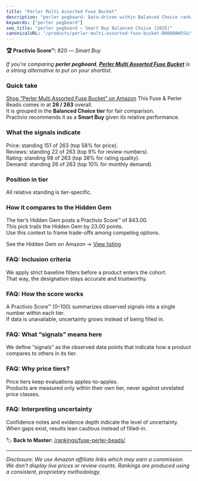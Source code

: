 ```yaml
---
title: "Perler Multi Assorted Fuse Bucket"
description: "perler pegboard: Data-driven within Balanced Choice ranking using the Practivio Score™. Positioned by quality, value, demand, findability, momentum."
keywords: ["perler pegboard"]
seo_title: "perler pegboard — Smart Buy Balanced Choice (2025)"
canonicalURL: "/products/perler-multi-assorted-fuse-bucket-B0000AW5SU/"
---
```


**🏆 Practivio Score™:** 820 — _Smart Buy_


*If you're comparing **perler pegboard**, **[Perler Multi Assorted Fuse Bucket](https://www.amazon.com/dp/B0000AW5SU?tag=practivio-20)** is a strong alternative to put on your shortlist.*
### Quick take
[Shop “Perler Multi Assorted Fuse Bucket” on Amazon](https://www.amazon.com/dp/B0000AW5SU?tag=practivio-20)
This Fuse & Perler Beads comes in at **26 / 263** overall.  
It is grouped in the **Balanced Choice tier** for fair comparison.  
Practivio recommends it as a **Smart Buy** given its relative performance.

### What the signals indicate
Price: standing 151 of 263 (top 58% for price).  
Reviews: standing 22 of 263 (top 9% for review numbers).  
Rating: standing 98 of 263 (top 38% for rating quality).  
Demand: standing 26 of 263 (top 10% for monthly demand).

### Position in tier
All relative standing is tier-specific.

### How it compares to the Hidden Gem
The tier’s Hidden Gem posts a Practivio Score™ of 843.00.  
This pick trails the Hidden Gem by 23.00 points.  
Use this context to frame trade-offs among competing options.  

See the Hidden Gem on Amazon → [View listing](https://www.amazon.com/dp/B013TS50NQ?tag=practivio-20)

### FAQ: Inclusion criteria
We apply strict baseline filters before a product enters the cohort.  
That way, the designation stays accurate and trustworthy.

### FAQ: How the score works
A Practivio Score™ (0–100) summarizes observed signals into a single number within each tier.  
If data is unavailable, uncertainty grows instead of being filled in.

### FAQ: What “signals” means here
We define “signals” as the observed data points that indicate how a product compares to others in its tier.

### FAQ: Why price tiers?
Price tiers keep evaluations apples-to-apples.  
Products are measured only within their own tier, never against unrelated price classes.

### FAQ: Interpreting uncertainty
Confidence notes and evidence depth indicate the level of uncertainty.  
When gaps exist, results lean cautious instead of filled-in.


🏷️ **Back to Master:** [/rankings/fuse-perler-beads/](/rankings/fuse-perler-beads/)

---
_Disclosure: We use Amazon affiliate links which may earn a commission. We don’t display live prices or review counts. Rankings are produced using a consistent, proprietary methodology._

